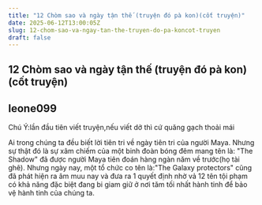 ```yaml
---
title: "12 Chòm sao và ngày tận thế (truyện đó pà kon)(cốt truyện)"
date: 2025-06-12T13:00:05Z
slug: 12-chom-sao-va-ngay-tan-the-truyen-do-pa-koncot-truyen
draft: false
---
```


## 12 Chòm sao và ngày tận thế (truyện đó pà kon)(cốt truyện)

## leone099

Chú Ý:lần đầu tiên viết truyện,nếu viết dở thì cứ quăng gạch thoải mái
 
Ai trong chúng ta đều biết lời tiên tri về ngày tiên tri của người Maya. Nhưng sự thật đó là sự xâm chiếm của một binh đoàn bóng đêm mang tên là: "The Shadow" đã được người Maya tiên đoán hàng ngàn năm về trước(họ tài ghê). Nhưng ngày nay, một tổ chức co tên là:"The Galaxy protectors" cũng đã phát hiện ra âm muu nay và đưa ra 1 quyết
định nhờ vả 12 tên tội phạm có khả năng đặc biệt đang bi giam giữ ở nơi tăm tối nhất hành tinh để bảo vệ hành tinh của chúng ta.